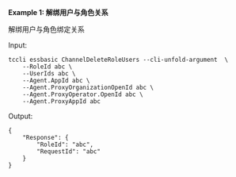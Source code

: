 **Example 1: 解绑用户与角色关系**

解绑用户与角色绑定关系

Input: 

```
tccli essbasic ChannelDeleteRoleUsers --cli-unfold-argument  \
    --RoleId abc \
    --UserIds abc \
    --Agent.AppId abc \
    --Agent.ProxyOrganizationOpenId abc \
    --Agent.ProxyOperator.OpenId abc \
    --Agent.ProxyAppId abc
```

Output: 
```
{
    "Response": {
        "RoleId": "abc",
        "RequestId": "abc"
    }
}
```

